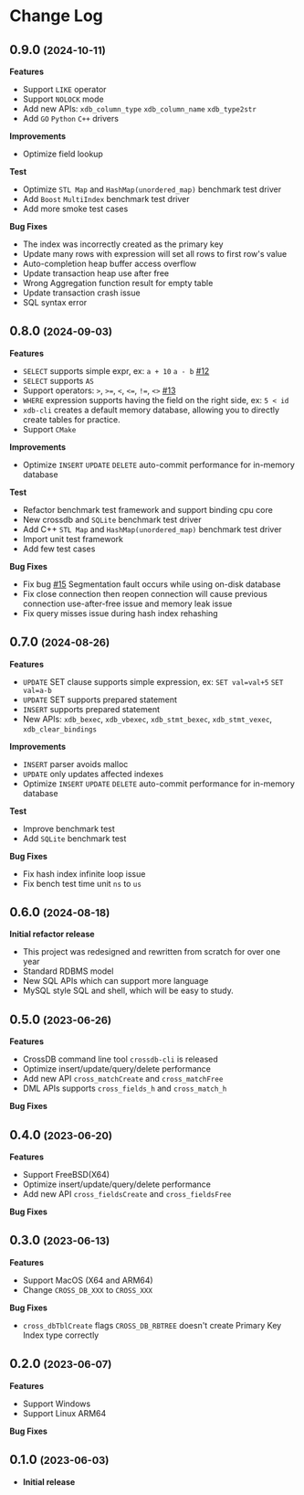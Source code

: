 # Change Log

<!--
- distinct
- group by, having
- select expr a+b, a*b
- insert expr
- where a<b
- where exp: OR
- join
- operators: like, in, between
- data types: BOOL, TIMESTAMP
- function (math[abs,round,floor], str[length], time[now()])
- client-server mode
- NULL, autoincr ID
- WAL
- TCP-B
- TCP-C

## 0.x.0 <small>(2024-08-26)</small>

**Features**
**Improvements**
**Test**
**Bug Fixes**
- Support simple SQL inner join
-->

## 0.9.0 <small>(2024-10-11)</small>

**Features**

- Support `LIKE` operator
- Support `NOLOCK` mode
- Add new APIs: `xdb_column_type` `xdb_column_name` `xdb_type2str` 
- Add `GO` `Python` `C++` drivers

**Improvements**

- Optimize field lookup

**Test**

- Optimize `STL Map` and `HashMap(unordered_map)` benchmark test driver
- Add `Boost` `MultiIndex` benchmark test driver
- Add more smoke test cases

**Bug Fixes**

- The index was incorrectly created as the primary key
- Update many rows with expression will set all rows to first row's value
- Auto-completion heap buffer access overflow
- Update transaction heap use after free
- Wrong Aggregation function result for empty table
- Update transaction crash issue
- SQL syntax error

## 0.8.0 <small>(2024-09-03)</small>

**Features**

- `SELECT` supports simple expr, ex: `a + 10` `a - b` [#12](https://github.com/crossdb-org/crossdb/issues/12)
- `SELECT` supports `AS`
- Support operators: `>`, `>=`, `<`, `<=`, `!=`, `<>` [#13](https://github.com/crossdb-org/CrossDB/issues/13)
- `WHERE` expression supports having the field on the right side, ex: `5 < id`
- `xdb-cli` creates a default memory database, allowing you to directly create tables for practice.
- Support `CMake`

**Improvements**

- Optimize `INSERT` `UPDATE` `DELETE` auto-commit performance for in-memory database 

**Test**

- Refactor benchmark test framework and support binding cpu core
- New crossdb and `SQLite` benchmark test driver
- Add C++ `STL Map` and `HashMap(unordered_map)` benchmark test driver
- Import unit test framework
- Add few test cases

**Bug Fixes**

- Fix bug [#15](https://github.com/crossdb-org/CrossDB/issues/15) Segmentation fault occurs while using on-disk database
- Fix close connection then reopen connection will cause previous connection use-after-free issue and memory leak issue
- Fix query misses issue during hash index rehashing


## 0.7.0 <small>(2024-08-26)</small>

**Features**

- `UPDATE` SET clause supports simple expression, ex: `SET val=val+5` `SET val=a-b`
- `UPDATE` SET supports prepared statement
- `INSERT` supports prepared statement
- New APIs: `xdb_bexec`, `xdb_vbexec`, `xdb_stmt_bexec`, `xdb_stmt_vexec`, `xdb_clear_bindings`

**Improvements**

- `INSERT` parser avoids malloc
- `UPDATE` only updates affected indexes
- Optimize `INSERT` `UPDATE` `DELETE` auto-commit performance for in-memory database 

**Test**

- Improve benchmark test
- Add `SQLite` benchmark test

**Bug Fixes**

- Fix hash index infinite loop issue
- Fix bench test time unit `ns` to `us`


## 0.6.0 <small>(2024-08-18)</small>

**Initial refactor release**

- This project was redesigned and rewritten from scratch for over one year
- Standard RDBMS model
- New SQL APIs which can support more language
- MySQL style SQL and shell, which will be easy to study.


## 0.5.0 <small>(2023-06-26)</small>

**Features**

- CrossDB command line tool `crossdb-cli` is released
- Optimize insert/update/query/delete performance
- Add new API `cross_matchCreate` and `cross_matchFree`
- DML APIs supports `cross_fields_h` and `cross_match_h`

**Bug Fixes**


## 0.4.0 <small>(2023-06-20)</small>

**Features**

- Support FreeBSD(X64)
- Optimize insert/update/query/delete performance
- Add new API `cross_fieldsCreate` and `cross_fieldsFree`

**Bug Fixes**


## 0.3.0 <small>(2023-06-13)</small>

**Features**

- Support MacOS (X64 and ARM64)
- Change `CROSS_DB_XXX` to `CROSS_XXX`

**Bug Fixes**

- `cross_dbTblCreate` flags `CROSS_DB_RBTREE` doesn't create Primary Key Index type correctly


## 0.2.0 <small>(2023-06-07)</small>

**Features**

- Support Windows
- Support Linux ARM64

**Bug Fixes**


## 0.1.0 <small>(2023-06-03)</small>

- **Initial release**
